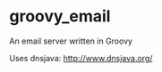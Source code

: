 groovy_email
============

An email server written in Groovy   



Uses dnsjava: http://www.dnsjava.org/  

